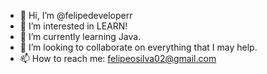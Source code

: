 - 👋 Hi, I’m @felipedeveloperr
- 👀 I’m interested in LEARN!
- 🌱 I’m currently learning Java.
- 💞️ I’m looking to collaborate on everything that I may help.
- 📫 How to reach me: felipeosilva02@gmail.com

<!---
felipedeveloperr/felipedeveloperr is a ✨ special ✨ repository because its `README.md` (this file) appears on your GitHub profile.
You can click the Preview link to take a look at your changes.
--->
